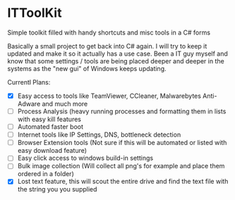 # ITToolKit
Simple toolkit filled with handy shortcuts and misc tools in a C# forms

Basically a small project to get back into C# again. 
I will try to keep it updated and make it so it actually has a use case. 
Been a IT guy myself and know that some settings / tools are being placed deeper and deeper in the systems as the "new gui" of Windows keeps updating.

Currentl Plans:
- [x] Easy access to tools like TeamViewer, CCleaner, Malwarebytes Anti-Adware and much more
- [ ] Process Analysis (heavy running processes and formatting them in lists with easy kill features
- [ ] Automated faster boot
- [ ] Internet tools like IP Settings, DNS, bottleneck detection
- [ ] Browser Extension tools (Not sure if this will be automated or listed with easy download feature)
- [ ] Easy click access to windows build-in settings
- [ ] Bulk image collection (Will collect all png's for example and place them ordered in a folder)
- [x] Lost text feature, this will scout the entire drive and find the text file with the string you you supplied 

